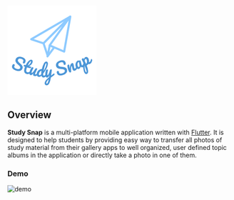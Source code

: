 ![Logo](icons/icon-ios.png)
## Overview

**Study Snap** is a multi-platform mobile application written with [Flutter](https://github.com/flutter).
It is designed to help students by providing easy way to transfer all photos of study material
from their gallery apps to well organized, user defined topic albums in the application
or directly take a photo in one of them.

### Demo

![demo](demo/study_snap_demo2.gif)
